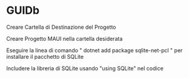 # GUIDb

Creare Cartella di Destinazione del Progetto

Creare Progetto MAUI nella cartella desiderata

Eseguire la linea di comando " dotnet add package sqlite-net-pcl " per installare il pacchetto di SQLite

Includere la libreria di SQLite usando "using SQLite" nel codice

